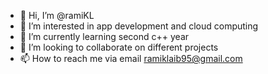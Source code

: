 - 👋 Hi, I’m @ramiKL
- 👀 I’m interested in app development and cloud computing
- 🌱 I’m currently learning second c++  year
- 💞️ I’m looking to collaborate on different projects
- 📫 How to reach me via email ramiklaib95@gmail.com

<!---
ramiKL/ramiKL is a ✨ special ✨ repository because its `README.md` (this file) appears on your GitHub profile.
You can click the Preview link to take a look at your changes.
--->
